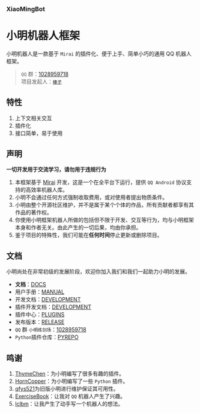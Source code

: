 ### XiaoMingBot

# 小明机器人框架

小明机器人是一款基于 `Mirai` 的插件化、便于上手、简单小巧的通用 QQ 机器人框架。

> `QQ` 群：[1028959718](https://jq.qq.com/?_wv=1027&k=sjBXo6xh)<br>
> 项目发起人：[`椽子`](https://github.com/Chuanwise)


## 特性

1. 上下文相关交互
2. 插件化
3. 接口简单，易于使用

## 声明

**一切开发用于交流学习，请勿用于违规行为**

1. 本框架基于 [Mirai](https://github.com/mamoe/mirai) 开发，这是一个在全平台下运行，提供 `QQ Android` 协议支持的高效率机器人库。
1. 小明不会通过任何方式强制收取费用，或对使用者提出物质条件。
1. 小明由整个开源社区维护，并不是属于某个个体的作品，所有贡献者都享有其作品的著作权。
1. 你使用小明框架机器人所做的包括但不限于开发、交互等行为，均与小明框架本身和作者无关。由此产生的一切后果，均由你承担。
1. 鉴于项目的特殊性，我们可能在**任何时间**停止更新或删除项目。

## 文档

小明尚处在非常初级的发展阶段，欢迎你加入我们和我们一起助力小明的发展。

* **文档**：[DOCS](http://chuanwise.cn:10074/#/)
* 用户手册：[MANUAL](http://chuanwise.cn:10074/#//manual)
* 开发文档：[DEVELOPMENT](http://chuanwise.cn:10074/#//dev/)
* 插件开发文档：[DEVELOPMENT](http://chuanwise.cn:10074/#//dev/plugin)
* 插件中心：[PLUGINS](http://chuanwise.cn:10074/#//plugin/)
* 发布版本：[RELEASE](https://github.com/XiaoMingProject/XiaoMingBot/releases/)
* `QQ` 群 `小明练剑场`：[1028959718](https://jq.qq.com/?_wv=1027&k=sjBXo6xh)
* `Python`插件仓库：[PYREPO](https://github.com/XiaoMingProject/xiaoming-python-plugins)

## 鸣谢

1. [ThymeChen](https://github.com/ThymeChen)：为小明编写了很多有趣的插件。
1. [HornCopper](https://github.com/HornCopper)：为小明编写了一些 `Python` 插件。
1. [qfys521](https://www.github.com/qfys521)为旧版小明进行维护保证其可用性。
1. [ExerciseBook](https://github.com/ExerciseBook)：让我对 `QQ` 机器人产生了兴趣。
1. [lclbm](https://github.com/lclbm)：让我产生了动手写一个机器人的想法。
